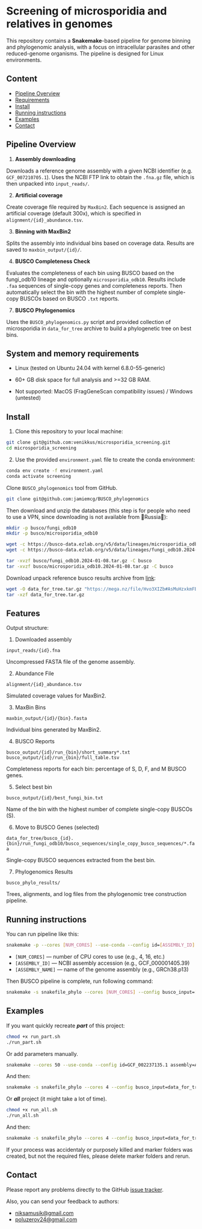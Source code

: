 # Screening of microsporidia and relatives in genomes

This repository contains a **Snakemake**-based pipeline for genome binning and phylogenomic analysis, with a focus on intracellular parasites and other reduced-genome organisms. The pipeline is designed for Linux environments.

## Content

- [Pipeline Overview](#pipeline-overview)
- [Requirements](#Requirements)
- [Install](#install)
- [Running instructions](#running-instructions)
- [Examples](#examples)
- [Contact](#contact)


## Pipeline Overview

1. **Assembly downloading**

Downloads a reference genome assembly with a given NCBI identifier (e.g. `GCF_007210705.1`). Uses the NCBI FTP link to obtain the `.fna.gz` file, which is then unpacked into `input_reads/`.

2. **Artificial coverage**

Create coverage file required by `MaxBin2`. Each sequence is assigned an artificial coverage (default 300x), which is specified in `alignment/{id}_abundance.tsv`.

3. **Binning with MaxBin2**

Splits the assembly into individual bins based on coverage data. Results are saved to `maxbin_output/{id}/`.

4. **BUSCO Completeness Check**

Evaluates the completeness of each bin using BUSCO based on the fungi_odb10 lineage and optionally `microsporidia_odb10`. Results include `.faa` sequences of single-copy genes and completeness reports. Then automatically select the bin with the highest number of complete single-copy BUSCOs  based on BUSCO `.txt` reports.

7. **BUSCO Phylogenomics**

Uses the `BUSCO_phylogenomics.py` script and provided collection of microsporidia in `data_for_tree` archive to build a phylogenetic tree on best bins.

## System and memory requirements

- Linux (tested on Ubuntu 24.04 with kernel 6.8.0-55-generic)

- 60+ GB disk space for full analysis and >=32 GB RAM.

- Not supported: MacOS (FragGeneScan compatibility issues) / Windows (untested)

## Install

1. Clone this repository to your local machine:
```bash
git clone git@github.com:venikkus/microsporidia_screening.git
cd microsporidia_screening
```

2. Use the provided `environment.yaml` file to create the conda environment:

```bash
conda env create -f environment.yaml    
conda activate screening
```

Clone `BUSCO_phylogenomics` tool from GitHub.
```bash
git clone git@github.com:jamiemcg/BUSCO_phylogenomics
```

Then download and unzip the databases (this step is for people who need to use a VPN, since downloading is not available from 💅Russia💅):
```bash
mkdir -p busco/fungi_odb10
mkdir -p busco/microsporidia_odb10

wget -c https://busco-data.ezlab.org/v5/data/lineages/microsporidia_odb10.2024-01-08.tar.gz -O busco/microsporidia_odb10/microsporidia_odb10.2024-01-08.tar.gz
wget -c https://busco-data.ezlab.org/v5/data/lineages/fungi_odb10.2024-01-08.tar.gz -O busco/fungi_odb10/fungi_odb10.2024-01-08.tar.gz

tar -xvzf busco/fungi_odb10.2024-01-08.tar.gz -C busco
tar -xvzf busco/microsporidia_odb10.2024-01-08.tar.gz -C busco
```

Download unpack reference busco results archive from [link](https://mega.nz/file/Hvo3XIZb#AsMuHzxkmFBySby07WmKajqgCF8_kf7sKXjSa-cLtZs):

```bash
wget -O data_for_tree.tar.gz "https://mega.nz/file/Hvo3XIZb#AsMuHzxkmFBySby07WmKajqgCF8_kf7sKXjSa-cLtZs"
tar -xzf data_for_tree.tar.gz
```

## Features

Output structure:
1. Downloaded assembly

`input_reads/{id}.fna`

Uncompressed FASTA file of the genome assembly.                                   

2. Abundance File

`alignment/{id}_abundance.tsv`

Simulated coverage values for MaxBin2.                                             

3. MaxBin Bins

`maxbin_output/{id}/{bin}.fasta`

Individual bins generated by MaxBin2.                                              

4. BUSCO Reports

`busco_output/{id}/run_{bin}/short_summary*.txt`
`busco_output/{id}/run_{bin}/full_table.tsv`

Completeness reports for each bin: percentage of S, D, F, and M BUSCO genes.      


5. Select best bin

`busco_output/{id}/best_fungi_bin.txt`

Name of the bin with the highest number of complete single-copy BUSCOs (S).       

6. Move to BUSCO Genes (selected)

`data_for_tree/busco_{id}.{bin}/run_fungi_odb10/busco_sequences/single_copy_busco_sequences/*.faa`

Single-copy BUSCO sequences extracted from the best bin.

7. Phylogenomics Results

`busco_phylo_results/`

Trees, alignments, and log files from the phylogenomic tree construction pipeline.

## Running instructions

You can run pipeline like this:
```bash
snakemake -p --cores [NUM_CORES] --use-conda --config id=[ASSEMBLY_ID] assembly=[ASSEMBLY_NAME]
```

- `[NUM_CORES]` — number of CPU cores to use (e.g., 4, 16, etc.)
- `[ASSEMBLY_ID]` — NCBI assembly accession (e.g., GCF_000001405.39)
- `[ASSEMBLY_NAME]` — name of the genome assembly (e.g., GRCh38.p13)

Then BUSCO pipeline is complete, run following command:
```bash
snakemake -s snakefile_phylo --cores [NUM_CORES] --config busco_input=[DATA_FOR_TREE]
```

## Examples

If you want quickly recreate ***part*** of this project:
```bash
chmod +x run_part.sh
./run_part.sh
```
Or add parameters manually.
```bash
snakemake --cores 50 --use-conda --config id=GCF_002237135.1 assembly=ASM223713v2
```

And then:
```bash
snakemake -s snakefile_phylo --cores 4 --config busco_input=data_for_tree
```

Or ***all*** project (it might take a lot of time).
```bash
chmod +x run_all.sh
./run_all.sh
```

And then:
```bash
snakemake -s snakefile_phylo --cores 4 --config busco_input=data_for_tree
```

If your process was accidentaly or purposely killed and marker folders was created, but not the required files, please delete marker folders and rerun.

## Contact

Please report any problems directly to the GitHub [issue tracker](https://github.com/venikkus/microsporidia_screening/issues).

Also, you can send your feedback to authors:
- [niksamusik@gmail.com](mailto:niksamusik@gmail.com)
- [poluzerov24@gmail.com](mailto:poluzerov24@gmail.com)